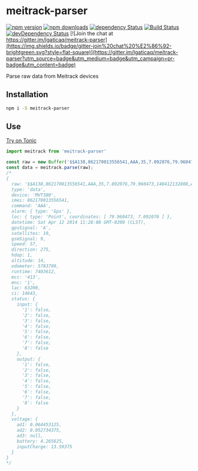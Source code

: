 # meitrack-parser

[![npm version](https://img.shields.io/npm/v/meitrack-parser.svg?style=flat-square)](https://www.npmjs.com/package/meitrack-parser)
[![npm downloads](https://img.shields.io/npm/dm/meitrack-parser.svg?style=flat-square)](https://www.npmjs.com/package/meitrack-parser)
[![dependency Status](https://img.shields.io/david/lgaticaq/meitrack-parser.svg?style=flat-square)](https://david-dm.org/lgaticaq/meitrack-parser#info=dependencies)
[![Build Status](https://img.shields.io/travis/lgaticaq/meitrack-parser.svg?style=flat-square)](https://travis-ci.org/lgaticaq/meitrack-parser)
[![devDependency Status](https://img.shields.io/david/dev/lgaticaq/meitrack-parser.svg?style=flat-square)](https://david-dm.org/lgaticaq/meitrack-parser#info=devDependencies)
[![Join the chat at https://gitter.im/lgaticaq/meitrack-parser](https://img.shields.io/badge/gitter-join%20chat%20%E2%86%92-brightgreen.svg?style=flat-square)](https://gitter.im/lgaticaq/meitrack-parser?utm_source=badge&utm_medium=badge&utm_campaign=pr-badge&utm_content=badge)

Parse raw data from Meitrack devices

## Installation

```bash
npm i -S meitrack-parser
```

## Use

[Try on Tonic](https://tonicdev.com/npm/meitrack-parser)
```js
import meitrack from 'meitrack-parser'

const raw = new Buffer('$$A138,862170013556541,AAA,35,7.092076,79.960473,140412132808,A,10,9,57,275,1,14,5783799,7403612,413|1|F6E0|3933,0000,000B|0009||02D8|0122,*EE\r\n');
const data = meitrack.parse(raw);
/*
{ 
  raw: '$$A138,862170013556541,AAA,35,7.092076,79.960473,140412132808,A,10,9,57,275,1,14,5783799,7403612,413|1|F6E0|3933,0000,000B|0009||02D8|0122,*EE\r\n',
  type: 'data',
  device: 'MVT380',
  imei: 862170013556541,
  command: 'AAA',
  alarm: { type: 'Gps' },
  loc: { type: 'Point', coordinates: [ 79.960473, 7.092076 ] },
  datetime: Sat Apr 12 2014 11:28:08 GMT-0200 (CLST),
  gpsSignal: 'A',
  satellites: 10,
  gsmSignal: 9,
  speed: 57,
  direction: 275,
  hdop: 1,
  altitude: 14,
  odometer: 5783799,
  runtime: 7403612,
  mcc: '413',
  mnc: '1',
  lac: 63200,
  ci: 14643,
  status: { 
    input: {
      '1': false,
      '2': false,
      '3': false,
      '4': false,
      '5': false,
      '6': false,
      '7': false,
      '8': false
    },
    output: {
      '1': false,
      '2': false,
      '3': false,
      '4': false,
      '5': false,
      '6': false,
      '7': false,
      '8': false
    }
  },
  voltage: {
    ad1: 0.064453125,
    ad2: 0.052734375,
    ad3: null,
    battery: 4.265625,
    inputCharge: 13.59375
  }
}
*/
```

